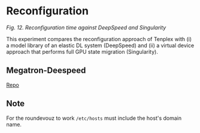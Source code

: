 # Reconfiguration
_Fig. 12. Reconfiguration time against DeepSpeed and Singularity_

This experiment compares the reconfiguration approach of Tenplex with (i) a model library of an elastic DL system (DeepSpeed) and (ii) a virtual device approach that performs full GPU state migration (Singularity).

## Megatron-Deespeed
[Repo](https://github.com/kungfu-team/Megatron-DeepSpeed/tree/mw-before-rebase)

## Note
For the roundevouz to work `/etc/hosts` must include the host's domain name.
